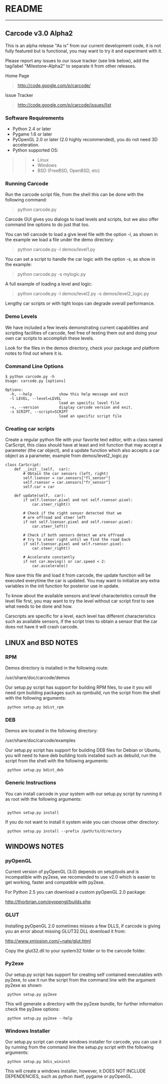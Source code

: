 # README #

---


## Carcode v3.0 Alpha2 ##

This is an alpha release "As is"  from our current development code,
it is not fully featured  but is functional, you may want to try it
and experiment with it.

Please report any issues to our issue tracker (see link below),
add the tag/label "Milestone-Alpha2" to separate it from
other releases.

Home Page
> http://code.google.com/p/carcode/

Issue Tracker
> http://code.google.com/p/carcode/issues/list


### Software Requirements ###

  * Python 2.4 or later
  * Pygame 1.6 or later
  * PyOpenGL 2.0 or later (2.0 highly recommended), you do not need 3D acceleration.
  * Python supported OS:
> > - Linux
> > - Windows
> > - BSD (FreeBSD, OpenBSD, etc)


### Running Carcode ###

Run the carcode script file, from the shell this can be done with
the following command:


> python carcode.py

Carcode GUI gives you dialogs to load levels and scripts, but
we also offer command line options to do just that too.

You can tell carcode to load a give level file with the option -l,
as shown in the example we load a file under the demo directory:

> python carcode.py -l demos/level1.py

You can set a script to handle the car logic with the option -s,
as show in the example:

> python carcode.py -s mylogic.py

A full example of loading a level and logic:

> python carcode.py -l demos/level2.py -s demos/level2\_logic.py

Lengthy car scripts or with tight loops can degrade overall
performance.


### Demo Levels ###

We have included a few levels demonstrating current capabilities
and scripting facilities of carcode, feel free of testing them out
and doing your own car scripts to accomplish these levels.

Look for the files in the demos directory, check your package
and platform notes to find out where it is.


### Command Line Options ###

```
$ python carcode.py -h
Usage: carcode.py [options]

Options:
  -h, --help            show this help message and exit
  -l LEVEL, --level=LEVEL
                        load an specific level file
  -v, --version         display carcode version and exit.
  -s SCRIPT, --script=SCRIPT
                        load an specific script file
```

### Creating car scripts ###

Create a regular python file with your favorite text editor,
with a class named CarScript, this class should have at least
and init function that may accept a parameter (the car object),
and a update function which also accepts a car object as a parameter,
example from demos/level2\_logic.py

```
class CarScript:
    def __init__(self,  car):
        # Obtain the car sensors (left, right)
        self.lsensor = car.sensors["fl_sensor"]
        self.rsensor = car.sensors["fr_sensor"]
        self.car = car

    def update(self,  car):
        if self.lsensor.pixel and not self.rsensor.pixel:
            car.steer_right()

        # Check if the right sensor detected that we
        # are offroad and steer left
        if not self.lsensor.pixel and self.rsensor.pixel:
            car.steer_left()

        # Check if both sensors detect we are offroad
        # try to steer right until we find the road back
        if self.lsensor.pixel and self.rsensor.pixel:
            car.steer_right()

        # Accelerate constantly
        if not car.moving() or car.speed < 2:
            car.accelerate()

```

Now save this file and load it from carcode, the update function
will be executed everytime the car is updated. You may want to
initialize any extra variables in the init function for posterior
use in update.

To know about the available sensors and level characteristics
consult the level file first, you may want to try the level without
car script first to see what needs to be done and how.

Carscripts are specific for a level, each level has different
characteristics such as available sensors, if the script tries to
obtain a sensor that the car does not have it will crash carcode.

## LINUX and BSD NOTES ##

### RPM ###

Demos directory is installed in the following route:

/usr/share/doc/carcode/demos

Our setup.py script has support for building RPM files, to use
it you will need rpm building packages such as rpmbuild, run the
script from the shell with the following arguments:

```
 python setup.py bdist_rpm
```


### DEB ###

Demos are located in the following directory:

/usr/share/doc/carcode/examples

Our setup.py script has support for building DEB files for Debian or
Ubuntu, you will need to have deb building tools installed such as
debuild, run the script from the shell with the following arguments:

```
 python setup.py bdist_deb
```

### Generic Instructions ###

You can install carcode in your system with our setup.py script
by running it as root with the following arguments:

```

 python setup.py install
```

If you do not want to install it system wide you can choose other
directory:

```
 python setup.py install --prefix /path/to/directory
```


## WINDOWS NOTES ##

### pyOpenGL ###

Current version of pyOpenGL (3.0) depends on setuptools and is
incompatible with py2exe, we recomended to use v2.0 which is
easier to get working, faster and compatible with py2exe.

For Python 2.5 you can download a custom pyOpenGL 2.0 package:

http://thorbrian.com/pyopengl/builds.php


### GLUT ###

Installing pyOpenGL 2.0 sometimes misses a few DLLS, if carcode is
giving you an error about missing GLUT32.DLL download it from:

http://www.xmission.com/~nate/glut.html

Copy the glut32.dll to your system32 folder or to the carcode folder.


### Py2exe ###

Our setup.py script has support for creating self contained
executables with py2exe, to use it run the script from the
command line with the argument py2exe as shown:

```
 python setup.py py2exe
```

This will generate a directory with the py2exe bundle, for
further information check the py2exe options:

```
 python setup.py py2exe --help
```


### Windows Installer ###

Our setup.py script can create windows installer for carcode,
you can use it by running from the command line the setup.py
script with the following arguments:

```
 python setup.py bdis_wininst
```

This will create a windows installer, however, it DOES NOT
INCLUDE DEPENDENCIES, such as python itself, pygame or pyOpenGL.